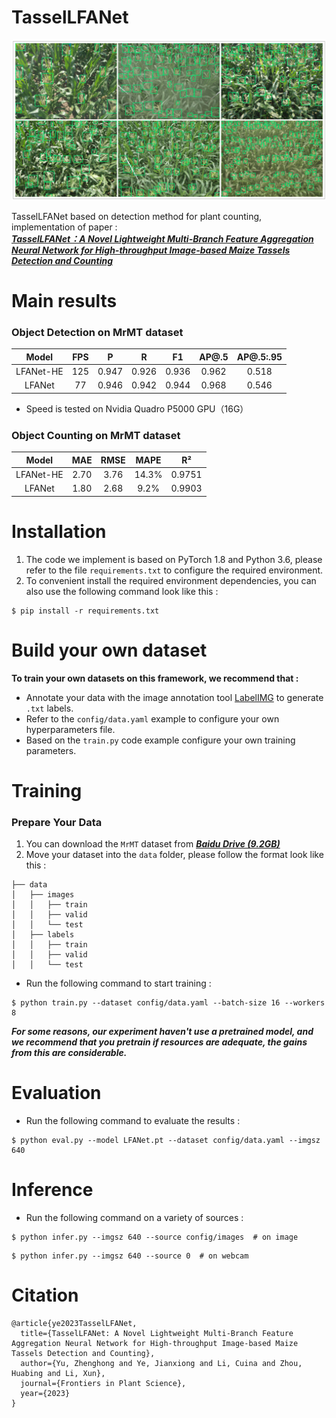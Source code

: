 # TasselLFANet
<p align="center">
  <img src="https://github.com/Ye-Sk/MrMT/blob/master/LFANet_infer.png"/>
</p>  

TasselLFANet based on detection method for plant counting, implementation of paper :   
[___TasselLFANet：A Novel Lightweight Multi-Branch Feature Aggregation Neural Network for High-throughput Image-based Maize Tassels Detection and Counting___](https://v.qq.com/x/cover/mpqzavrt4qvdstw/d00148c52qt.html?ptag=360kan.cartoon.free)

# Main results
### Object Detection on MrMT dataset
|Model|FPS|P|R|F1|AP@.5|AP@.5:.95|
| :----: | :----: | :----: | :----: | :----: | :----: | :----: |
|LFANet-HE|125|0.947|0.926|0.936|0.962|0.518|
|LFANet|77|0.946|0.942|0.944|0.968|0.546|
* Speed is tested on Nvidia Quadro P5000 GPU（16G）
### Object Counting on MrMT dataset
|Model|MAE|RMSE|MAPE|R²|
| :----: | :----: | :----: | :----: | :----: |
|LFANet-HE|2.70|3.76|14.3%|0.9751|0.9751|
|LFANet|1.80|2.68|9.2%|0.9903|0.9903|


# Installation
1. The code we implement is based on PyTorch 1.8 and Python 3.6, please refer to the file `requirements.txt` to configure the required environment.      
2. To convenient install the required environment dependencies, you can also use the following command look like this :     
~~~
$ pip install -r requirements.txt 
~~~

# Build your own dataset
**To train your own datasets on this framework, we recommend that :**  
* Annotate your data with the image annotation tool [LabelIMG](https://github.com/heartexlabs/labelImg) to generate `.txt` labels.   
* Refer to the `config/data.yaml` example to configure your own hyperparameters file. 
* Based on the `train.py` code example configure your own training parameters.

# Training
### Prepare Your Data
1. You can download the `MrMT` dataset from [___Baidu Drive (9.2GB)___](https://github.com/Ye-Sk/MrMT)
2. Move your dataset into the `data` folder, please follow the format look like this :
~~~
├── data
│   ├── images
│   │   ├── train
│   │   ├── valid
│   │   └── test
│   ├── labels
│   │   ├── train
│   │   ├── valid
│   │   └── test
~~~
* Run the following command to start training :  
~~~
$ python train.py --dataset config/data.yaml --batch-size 16 --workers 8
~~~
___For some reasons, our experiment haven't use a pretrained model, and we recommend 
that you pretrain if resources are adequate, the gains from this are considerable.___

# Evaluation
* Run the following command to evaluate the results :  
~~~
$ python eval.py --model LFANet.pt --dataset config/data.yaml --imgsz 640
~~~
# Inference
* Run the following command on a variety of sources :   
~~~
$ python infer.py --imgsz 640 --source config/images  # on image
~~~
~~~
$ python infer.py --imgsz 640 --source 0  # on webcam
~~~
# Citation
~~~
@article{ye2023TasselLFANet,  
  title={TasselLFANet: A Novel Lightweight Multi-Branch Feature Aggregation Neural Network for High-throughput Image-based Maize Tassels Detection and Counting},  
  author={Yu, Zhenghong and Ye, Jianxiong and Li, Cuina and Zhou, Huabing and Li, Xun}, 
  journal={Frontiers in Plant Science}, 
  year={2023}
}
~~~
